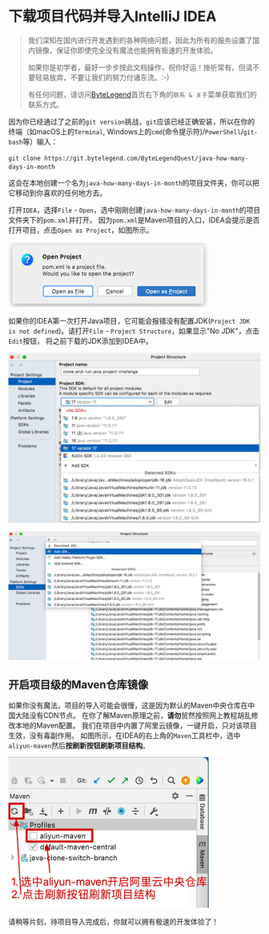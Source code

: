 # 下载项目代码并导入IntelliJ IDEA

> 我们深知在国内进行开发遇到的各种网络问题，因此为所有的服务设置了国内镜像，保证你即使完全没有魔法也能拥有极速的开发体验。
>
> 如果你是初学者，最好一步步按此文档操作，祝你好运！挫折常有，但请不要轻易放弃，不要让我们的努力付诸东流。:-)
>
> 有任何问题，请访问[ByteLegend](https://bytelegend.com)首页右下角的`联系 & 关于`菜单获取我们的联系方式。

因为你已经通过了之前的`git version`挑战，`git`应该已经正确安装，所以在你的终端（如macOS上的`Terminal`, Windows上的`cmd`(命令提示符)/`PowerShell`/`git-bash`等）输入：

`git clone https://git.bytelegend.com/ByteLegendQuest/java-how-many-days-in-month`

这会在本地创建一个名为`java-how-many-days-in-month`的项目文件夹，你可以把它移动到你喜欢的任何地方去。

打开`IDEA`，选择`File` - `Open`，选中刚刚创建`java-how-many-days-in-month`的项目文件夹下的`pom.xml`并打开。
因为`pom.xml`是Maven项目的入口，IDEA会提示是否打开项目，点击`Open as Project`，如图所示。

![idea-open-project](https://raw.githubusercontent.com/ByteLegendQuest/java-clone-switch-branch/main/docs/idea-open-project.png)

如果你的IDEA第一次打开Java项目，它可能会报错没有配置JDK(`Project JDK is not defined`)。请打开`File` - `Project Structure`，如果显示"No JDK"，点击`Edit`按钮，
将之前下载的JDK添加到IDEA中。

![idea-project-structure](https://raw.githubusercontent.com/ByteLegendQuest/java-clone-switch-branch/main/docs/idea-project-structure.png)

![idea-add-jdk](https://raw.githubusercontent.com/ByteLegendQuest/java-clone-switch-branch/main/docs/idea-add-jdk.png)

## 开启项目级的Maven仓库镜像

如果你没有魔法，项目的导入可能会很慢，这是因为默认的Maven中央仓库在中国大陆没有CDN节点。
在你了解Maven原理之前，**请勿**贸然按照网上教程胡乱修改本地的Maven配置。
我们在项目中内置了阿里云镜像，一键开启，只对该项目生效，没有毒副作用。
如图所示，在IDEA的右上角的`Maven`工具栏中，选中`aliyun-maven`然后**按刷新按钮刷新项目结构**。

![switch-aliyun-maven-profile](https://raw.githubusercontent.com/ByteLegendQuest/java-clone-switch-branch/main/docs/zh/switch-aliyun-maven-profile.png)

请稍等片刻，待项目导入完成后，你就可以拥有极速的开发体验了！
